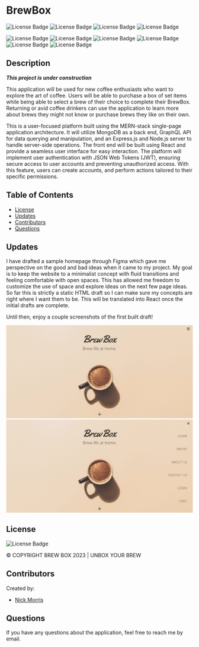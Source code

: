 # BrewBox

![License Badge](https://img.shields.io/badge/-MongoDB-47A248?logo=mongodb&style=flat&logoColor=white)
![License Badge](https://img.shields.io/badge/-Express-000000?logo=express&style=flat&logoColor=white)
![License Badge](https://img.shields.io/badge/-React-61DAFB?logo=react&syle=flat&logoColor=white)
![License Badge](https://img.shields.io/badge/-Node.js-339933?logo=node.js&style=flat&logoColor=white)

![License Badge](https://img.shields.io/badge/-GraphQL-E50695?logo=graphql&syle=flat&logoColor=white)
![License Badge](https://img.shields.io/badge/-Stripe-008CDD?logo=stripe&style=flat&logoColor=white)
![License Badge](https://img.shields.io/badge/-.ENV-ECD53F?logo=.env&syle=flat&logoColor=white)
![License Badge](https://img.shields.io/badge/-Javascript-F7DF1E?logo=Javascript&syle=flat&logoColor=white)
![License Badge](https://img.shields.io/badge/-Heroku-430098?logo=heroku&style=flat&logoColor=white)
![License Badge](https://img.shields.io/badge/-Figma-F24E1E?logo=figma&style=flat&logoColor=white)

## Description

***This project is under construction*** 

This application will be used for new coffee enthusiasts who want to explore the art of coffee. Users will be able to purchase a box of set items while being able to select a brew of their choice to complete their BrewBox. Returning or avid coffee drinkers can use the application to learn more about brews they might not know or purchase brews they like on their own.

This is a user-focused platform built using the MERN-stack single-page application architecture. It will utilize MongoDB as a back end, GraphQL API for data querying and manipulation, and an Express.js and Node.js server to handle server-side operations. The front end will be built using React and provide a seamless user interface for easy interaction.
The platform will implement user authentication with JSON Web Tokens (JWT), ensuring secure access to user accounts and preventing unauthorized access. With this feature, users can create accounts, and perform actions tailored to their specific permissions.

## Table of Contents

- [License](#license)
- [Updates](#updates)
- [Contributors](#contributors)
- [Questions](#questions)

## Updates

I have drafted a sample homepage through Figma which gave me perspective on the good and bad ideas when it came to my project. My goal is to keep the website to a minimalist concept with fluid transitions and feeling comfortable with open spaces. This has allowed me freedom to customize the use of space and explore ideas on the next few page ideas. So far this is strictly a static HTML draft so I can make sure my concepts are right where I want them to be. This will be translated into React once the initial drafts are complete.

Until then, enjoy a couple screenshots of the first built draft!

![Homepage](./static/images/ReadmeSnapshot.png)
![Homepage](./static/images/ReadmeSnapshot2.png)

## License
![License Badge](https://shields.io/badge/license-MIT-green) 

© COPYRIGHT BREW BOX 2023 | UNBOX YOUR BREW

## Contributors
Created by: 
- <a href="https://github.com/Morralytics"> Nick Morris </a>    

## Questions
If you have any questions about the application, feel free to reach me by email.
